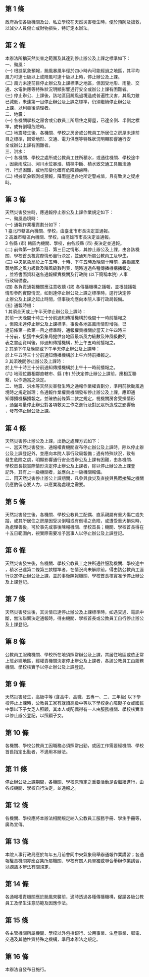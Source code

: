 第 1 條
-------
政府為使各級機關及公、私立學校在天然災害發生時，便於預防及搶救，  
以減少人員傷亡或財物損失，特訂定本辦法。

第 2 條
-------
本辦法所稱天然災害之範圍及其達到停止辦公及上課之標準如下：  
一、颱風：  
 (一) 根據氣象預報，颱風暴風半徑於四小時內可能經過之地區，其平均  
      風力可達七級以上或陣風可達十級以上時，停止辦公及上課。  
 (二) 風力未達前目停止辦公及上課標準之地區，但因受地形、雨量、交  
      通、水電供應等特殊狀況明顯影響通行安全或辦公上課有困難者。  
 (三) 停止辦公、上課後，該地區因颱風過境造成普遍性災害，其風力雖  
      已減低，未達第一目停止辦公及上課之標準，仍須繼續停止辦公及  
      上課，以利善後清理者。  
二、地震：  
 (一) 各機關學校之房舍或公教員工所居住之房屋，已達全倒、半倒之標  
      準，或有倒塌危險時。  
 (二) 地震發生後，各機關、學校之房舍或公教員工所居住之房屋未達前  
      目之標準，因受地形、交通、電力供應等特殊狀況明顯影響通行安  
      全或辦公上課有困難者。  
三、洪水：  
 (一) 各機關、學校之處所或公教員工住所積水，或通往機關、學校途中  
      ，因豪雨成災、河川水位暴漲、橋樑中斷、積水致交通工具無法通  
      行、行進困難，或地形變化確有危險顧慮時。  
 (二) 根據氣象觀測或預報，降雨量達各地所定警戒值，且有致災之疑慮  
      時。

第 3 條
-------
天然災害發生時，應通報停止辦公及上課作業規定如下：  
一、颱風過境時：  
 (一) 通報作業權責劃分如下：  
      1 臺北市轄區內機關、學校，由臺北市市長決定並通報。  
      2 高雄市轄區內機關、學校，由高雄市市長決定並通報。  
      3 各縣 (市) 轄區內機關、學校，由各該縣 (市) 長決定並通報。  
 (二) 前條第一款第二目、第三目之情形，其停止辦公及上課，由各該機  
      關、學校首長視實際情形自行決定，並通知所屬公教員工及學生。  
 (三) 中央氣象局於上午五時、十時、下午五時及晚間十時前，將颱風來  
      襲地區之風力級數及陣風級數列表，隨時透過各種傳播機構播報之  
      ，並將書面資料送各通報權責機關及行政院 (以下簡稱本院) 人事  
      行政局備查。  
 (四) 各負責通報機關應注意收聽 (視) 各傳播機構之播報，並根據播報  
      情形參酌實際情況，如到達停止辦公及上課之標準時，逕行決定停  
      止辦公及上課之起止時間，但事後均應向本院人事行政局報備。  
 (五) 通報時機：  
      1 其須全天或上午半天停止辦公及上課時：  
        於前一天晚間十時三十分前通知傳播機構於晚間十一時前播報之  
        。但原未達停止辦公及上課標準，事後各地區風雨情形增強，已  
        達前條第一款第一目之標準時，通報權責機關於當天上午四時三  
        十分前，接獲中央氣象局提供各地區最新風力級數及陣風級數列  
        表之書面資料後，即通知傳播機構，於上午五時前播報之。  
      2 其須下午及晚間或下午半天停止辦公及上課時：  
        於上午五時三十分前通知傳播機構於上午六時前播報之。  
      3 其須晚間停止辦公及上課時：  
        於上午十時三十分前通知傳播機構於上午十一時前播報之。  
 (六) 地理位置相鄰直轄市、縣 (市) 於決定停止辦公上課前，應相互聯  
      繫，以作適當之決定。  
二、地震、洪水等天然災害發生時之通報作業權責劃分，準用前款颱風過  
    境時之規定辦理；各通報作業權責機關發布停止辦公及上課，應即通  
    知傳播機構播報之。並確依前條第二款之規定，視機關房舍受損情形  
    ，通盤考量停止辦公對各項救災工作之進行及對民眾所造成之影響後  
    ，發布停止辦公及上課。

第 4 條
-------
天然災害停止辦公及上課，出勤之處理方式如下：  
一、當天然災害發生、通報權責機關宣布停止辦公及上課時，除以停止辦  
    公及上課登記外，並應向本院人事行政局報備；遇有特殊狀況，致有  
    發生危險之虞，明顯影響通行安全或辦公及上課有困難，由各機關、  
    學校首長視實際情形決定停止辦公及上課者，除以停止辦公及上課登  
    記外，其有上一級機關者，並應向上一級機關報備。  
二、因天然災害停止辦公上課期間，凡參與救災及直接與民眾接觸之機關  
    仍應酌留必要人力，以應業務處理之需要。

第 5 條
-------
天然災害發生後，各機關、學校公教員工配偶、直系親屬有重大傷亡或失  
蹤，或其所居住之房屋因受災倒塌或有倒塌之危險，或遭受重大損失時，  
為處理善後，可於事先或事後陳報機關、學校首長；機關、學校首長得在  
十五日範圍內，視實際需要准予當事人以停止辦公及上課登記。

第 6 條
-------
天然災害發生後，各機關、學校公教員工之住所通往服務機關、學校途中  
，積水已達第二條第三款標準者，在情況尚未解除前，得由該公教員工逕  
行決定停止辦公及上課，並於事後陳報機關、學校首長核實准予停止辦公  
及上課登記。

第 7 條
-------
天然災害發生後，其災情已達停止辦公及上課標準時，如遇交通、電訊中  
斷，無法聯繫決定通報時，得由機關、學校首長或公教員工自行停止辦公  
及上課登記。

第 8 條
-------
公教員工服務機關、學校所在地須照常辦公及上課，其居住地區或依正常  
上班必經地區，經權責機關決定停止辦公及上課者，各該公教員工由服務  
機關、學校核實予以停止辦公及上課登記。

第 9 條
-------
天然災害發生，高級中等 (含高中、高職、五專一、二、三年級) 以下學  
校停止上課時，公教員工家有就讀高級中等以下學校身心障礙子女或國民  
中學以下子女乏人照顧，其本人或配偶得有一人由服務機關、學校核實准  
以停止辦公登記，以照顧子女。

第 10 條
--------
各機關、學校公教員工因職務必須照常出勤，或因工作需要經機關、學校  
首長指定出勤者，不適用本辦法。

第 11 條
--------
停止辦公及上課期間，各機關、學校原預定之重要活動是否繼續進行，由  
各該機關、學校自行決定，並通報之。

第 12 條
--------
各機關、學校應將本辦法相關規定納入公教員工服務手冊、學生手冊等，  
廣為宣傳。

第 13 條
--------
本院人事行政局應於每年五月前會同中央氣象局舉辦通報作業講習；各通  
報權責機關亦應召集所屬機關、學校有關人員單獨或聯合舉辦作業講習，  
以嫻熟本辦法有關規定。

第 14 條
--------
各通報權責機關應於颱風來襲前，適時透過各種傳播機構，促請各級公教  
員工及學生注意防範及因應作法。

第 15 條
--------
各主管機關所屬機關、學校以外包括銀行、公用事業、生產事業、郵電、  
交通及其他性質特殊之機構，準用本辦法之規定。

第 16 條
--------
本辦法自發布日施行。

